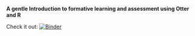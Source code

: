 **A gentle Introduction to formative learning and assessment using Otter and R**
 
Check it out: [![Binder](https://mybinder.org/badge_logo.svg)](https://mybinder.org/v2/gh/R-icntay/A-gentle-intro-to-dplyr/HEAD)
